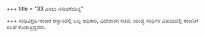 +++
title = "33 ಎನಲು ನಸುನಗೆಯಿನ್ದ"

+++
ಸಂಧಿವಿಗ್ರಹಿ-ರಾಜರ ಆಸ್ಥಾನದಲ್ಲಿ ಒಬ್ಬ ಅಧಿಕಾರಿ, ವಿದೇಶಾಂಗ ಸಚಿವ. ಯುದ್ಧ ಸಂಧಿಗಳ ವಿಷಯದಲ್ಲಿ ರಾಜನಿಗೆ ಸಲಹೆ ಕೊಡುತ್ತಿದ್ದವನು.